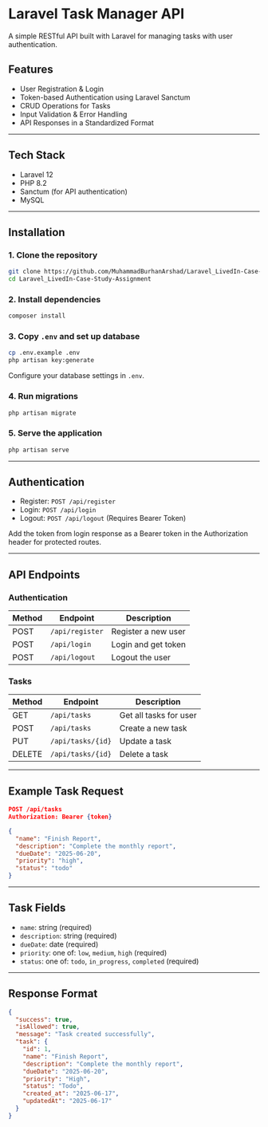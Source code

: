 # Laravel Task Manager API

A simple RESTful API built with Laravel for managing tasks with user authentication.

## Features

- User Registration & Login
- Token-based Authentication using Laravel Sanctum
- CRUD Operations for Tasks
- Input Validation & Error Handling
- API Responses in a Standardized Format

---

## Tech Stack

- Laravel 12
- PHP 8.2
- Sanctum (for API authentication)
- MySQL

---

## Installation

### 1. Clone the repository

```bash
git clone https://github.com/MuhammadBurhanArshad/Laravel_LivedIn-Case-Study-Assignment.git
cd Laravel_LivedIn-Case-Study-Assignment
````

### 2. Install dependencies

```bash
composer install
```

### 3. Copy `.env` and set up database

```bash
cp .env.example .env
php artisan key:generate
```

Configure your database settings in `.env`.

### 4. Run migrations

```bash
php artisan migrate
```

### 5. Serve the application

```bash
php artisan serve
```

---

## Authentication

* Register: `POST /api/register`
* Login: `POST /api/login`
* Logout: `POST /api/logout` (Requires Bearer Token)

Add the token from login response as a Bearer token in the Authorization header for protected routes.

---

## API Endpoints

### Authentication

| Method | Endpoint        | Description         |
| ------ | --------------- | ------------------- |
| POST   | `/api/register` | Register a new user |
| POST   | `/api/login`    | Login and get token |
| POST   | `/api/logout`   | Logout the user     |

### Tasks

| Method | Endpoint          | Description            |
| ------ | ----------------- | ---------------------- |
| GET    | `/api/tasks`      | Get all tasks for user |
| POST   | `/api/tasks`      | Create a new task      |
| PUT    | `/api/tasks/{id}` | Update a task          |
| DELETE | `/api/tasks/{id}` | Delete a task          |

---

## Example Task Request

```json
POST /api/tasks
Authorization: Bearer {token}

{
  "name": "Finish Report",
  "description": "Complete the monthly report",
  "dueDate": "2025-06-20",
  "priority": "high",
  "status": "todo"
}
```

---

## Task Fields

* `name`: string (required)
* `description`: string (required)
* `dueDate`: date (required)
* `priority`: one of: `low`, `medium`, `high` (required)
* `status`: one of: `todo`, `in_progress`, `completed` (required)

---

## Response Format

```json
{
  "success": true,
  "isAllowed": true,
  "message": "Task created successfully",
  "task": {
    "id": 1,
    "name": "Finish Report",
    "description": "Complete the monthly report",
    "dueDate": "2025-06-20",
    "priority": "High",
    "status": "Todo",
    "created_at": "2025-06-17",
    "updatedAt": "2025-06-17"
  }
}
```
